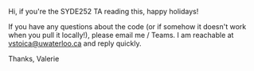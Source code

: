 Hi, if you're the SYDE252 TA reading this, happy holidays!

If you have any questions about the code (or if somehow it doesn't work when you pull it locally!), please email me / Teams.
I am reachable at vstoica@uwaterloo.ca and reply quickly. 

Thanks,
Valerie
